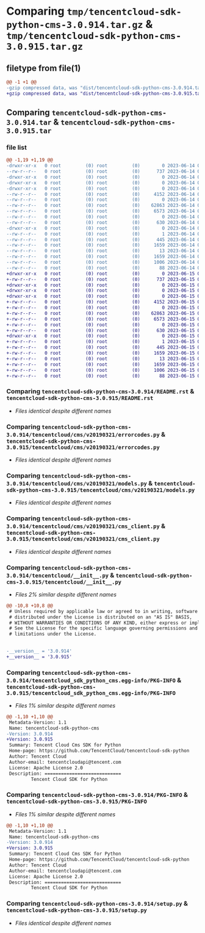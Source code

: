 # Comparing `tmp/tencentcloud-sdk-python-cms-3.0.914.tar.gz` & `tmp/tencentcloud-sdk-python-cms-3.0.915.tar.gz`

## filetype from file(1)

```diff
@@ -1 +1 @@
-gzip compressed data, was "dist/tencentcloud-sdk-python-cms-3.0.914.tar", last modified: Wed Jun 14 00:23:10 2023, max compression
+gzip compressed data, was "dist/tencentcloud-sdk-python-cms-3.0.915.tar", last modified: Thu Jun 15 00:22:13 2023, max compression
```

## Comparing `tencentcloud-sdk-python-cms-3.0.914.tar` & `tencentcloud-sdk-python-cms-3.0.915.tar`

### file list

```diff
@@ -1,19 +1,19 @@
-drwxr-xr-x   0 root         (0) root         (0)        0 2023-06-14 00:23:10.000000 tencentcloud-sdk-python-cms-3.0.914/
--rw-r--r--   0 root         (0) root         (0)      737 2023-06-14 00:23:10.000000 tencentcloud-sdk-python-cms-3.0.914/README.rst
-drwxr-xr-x   0 root         (0) root         (0)        0 2023-06-14 00:23:10.000000 tencentcloud-sdk-python-cms-3.0.914/tencentcloud/
-drwxr-xr-x   0 root         (0) root         (0)        0 2023-06-14 00:23:10.000000 tencentcloud-sdk-python-cms-3.0.914/tencentcloud/cms/
-drwxr-xr-x   0 root         (0) root         (0)        0 2023-06-14 00:23:10.000000 tencentcloud-sdk-python-cms-3.0.914/tencentcloud/cms/v20190321/
--rw-r--r--   0 root         (0) root         (0)     4152 2023-06-14 00:23:10.000000 tencentcloud-sdk-python-cms-3.0.914/tencentcloud/cms/v20190321/errorcodes.py
--rw-r--r--   0 root         (0) root         (0)        0 2023-06-14 00:23:10.000000 tencentcloud-sdk-python-cms-3.0.914/tencentcloud/cms/v20190321/__init__.py
--rw-r--r--   0 root         (0) root         (0)    62863 2023-06-14 00:23:10.000000 tencentcloud-sdk-python-cms-3.0.914/tencentcloud/cms/v20190321/models.py
--rw-r--r--   0 root         (0) root         (0)     6573 2023-06-14 00:23:10.000000 tencentcloud-sdk-python-cms-3.0.914/tencentcloud/cms/v20190321/cms_client.py
--rw-r--r--   0 root         (0) root         (0)        0 2023-06-14 00:23:10.000000 tencentcloud-sdk-python-cms-3.0.914/tencentcloud/cms/__init__.py
--rw-r--r--   0 root         (0) root         (0)      630 2023-06-14 00:23:10.000000 tencentcloud-sdk-python-cms-3.0.914/tencentcloud/__init__.py
-drwxr-xr-x   0 root         (0) root         (0)        0 2023-06-14 00:23:10.000000 tencentcloud-sdk-python-cms-3.0.914/tencentcloud_sdk_python_cms.egg-info/
--rw-r--r--   0 root         (0) root         (0)        1 2023-06-14 00:23:10.000000 tencentcloud-sdk-python-cms-3.0.914/tencentcloud_sdk_python_cms.egg-info/dependency_links.txt
--rw-r--r--   0 root         (0) root         (0)      445 2023-06-14 00:23:10.000000 tencentcloud-sdk-python-cms-3.0.914/tencentcloud_sdk_python_cms.egg-info/SOURCES.txt
--rw-r--r--   0 root         (0) root         (0)     1659 2023-06-14 00:23:10.000000 tencentcloud-sdk-python-cms-3.0.914/tencentcloud_sdk_python_cms.egg-info/PKG-INFO
--rw-r--r--   0 root         (0) root         (0)       13 2023-06-14 00:23:10.000000 tencentcloud-sdk-python-cms-3.0.914/tencentcloud_sdk_python_cms.egg-info/top_level.txt
--rw-r--r--   0 root         (0) root         (0)     1659 2023-06-14 00:23:10.000000 tencentcloud-sdk-python-cms-3.0.914/PKG-INFO
--rw-r--r--   0 root         (0) root         (0)     1006 2023-06-14 00:23:10.000000 tencentcloud-sdk-python-cms-3.0.914/setup.py
--rw-r--r--   0 root         (0) root         (0)       88 2023-06-14 00:23:10.000000 tencentcloud-sdk-python-cms-3.0.914/setup.cfg
+drwxr-xr-x   0 root         (0) root         (0)        0 2023-06-15 00:22:13.000000 tencentcloud-sdk-python-cms-3.0.915/
+-rw-r--r--   0 root         (0) root         (0)      737 2023-06-15 00:22:12.000000 tencentcloud-sdk-python-cms-3.0.915/README.rst
+drwxr-xr-x   0 root         (0) root         (0)        0 2023-06-15 00:22:13.000000 tencentcloud-sdk-python-cms-3.0.915/tencentcloud/
+drwxr-xr-x   0 root         (0) root         (0)        0 2023-06-15 00:22:13.000000 tencentcloud-sdk-python-cms-3.0.915/tencentcloud/cms/
+drwxr-xr-x   0 root         (0) root         (0)        0 2023-06-15 00:22:13.000000 tencentcloud-sdk-python-cms-3.0.915/tencentcloud/cms/v20190321/
+-rw-r--r--   0 root         (0) root         (0)     4152 2023-06-15 00:22:12.000000 tencentcloud-sdk-python-cms-3.0.915/tencentcloud/cms/v20190321/errorcodes.py
+-rw-r--r--   0 root         (0) root         (0)        0 2023-06-15 00:22:12.000000 tencentcloud-sdk-python-cms-3.0.915/tencentcloud/cms/v20190321/__init__.py
+-rw-r--r--   0 root         (0) root         (0)    62863 2023-06-15 00:22:12.000000 tencentcloud-sdk-python-cms-3.0.915/tencentcloud/cms/v20190321/models.py
+-rw-r--r--   0 root         (0) root         (0)     6573 2023-06-15 00:22:12.000000 tencentcloud-sdk-python-cms-3.0.915/tencentcloud/cms/v20190321/cms_client.py
+-rw-r--r--   0 root         (0) root         (0)        0 2023-06-15 00:22:12.000000 tencentcloud-sdk-python-cms-3.0.915/tencentcloud/cms/__init__.py
+-rw-r--r--   0 root         (0) root         (0)      630 2023-06-15 00:22:12.000000 tencentcloud-sdk-python-cms-3.0.915/tencentcloud/__init__.py
+drwxr-xr-x   0 root         (0) root         (0)        0 2023-06-15 00:22:13.000000 tencentcloud-sdk-python-cms-3.0.915/tencentcloud_sdk_python_cms.egg-info/
+-rw-r--r--   0 root         (0) root         (0)        1 2023-06-15 00:22:13.000000 tencentcloud-sdk-python-cms-3.0.915/tencentcloud_sdk_python_cms.egg-info/dependency_links.txt
+-rw-r--r--   0 root         (0) root         (0)      445 2023-06-15 00:22:13.000000 tencentcloud-sdk-python-cms-3.0.915/tencentcloud_sdk_python_cms.egg-info/SOURCES.txt
+-rw-r--r--   0 root         (0) root         (0)     1659 2023-06-15 00:22:13.000000 tencentcloud-sdk-python-cms-3.0.915/tencentcloud_sdk_python_cms.egg-info/PKG-INFO
+-rw-r--r--   0 root         (0) root         (0)       13 2023-06-15 00:22:13.000000 tencentcloud-sdk-python-cms-3.0.915/tencentcloud_sdk_python_cms.egg-info/top_level.txt
+-rw-r--r--   0 root         (0) root         (0)     1659 2023-06-15 00:22:13.000000 tencentcloud-sdk-python-cms-3.0.915/PKG-INFO
+-rw-r--r--   0 root         (0) root         (0)     1006 2023-06-15 00:22:12.000000 tencentcloud-sdk-python-cms-3.0.915/setup.py
+-rw-r--r--   0 root         (0) root         (0)       88 2023-06-15 00:22:13.000000 tencentcloud-sdk-python-cms-3.0.915/setup.cfg
```

### Comparing `tencentcloud-sdk-python-cms-3.0.914/README.rst` & `tencentcloud-sdk-python-cms-3.0.915/README.rst`

 * *Files identical despite different names*

### Comparing `tencentcloud-sdk-python-cms-3.0.914/tencentcloud/cms/v20190321/errorcodes.py` & `tencentcloud-sdk-python-cms-3.0.915/tencentcloud/cms/v20190321/errorcodes.py`

 * *Files identical despite different names*

### Comparing `tencentcloud-sdk-python-cms-3.0.914/tencentcloud/cms/v20190321/models.py` & `tencentcloud-sdk-python-cms-3.0.915/tencentcloud/cms/v20190321/models.py`

 * *Files identical despite different names*

### Comparing `tencentcloud-sdk-python-cms-3.0.914/tencentcloud/cms/v20190321/cms_client.py` & `tencentcloud-sdk-python-cms-3.0.915/tencentcloud/cms/v20190321/cms_client.py`

 * *Files identical despite different names*

### Comparing `tencentcloud-sdk-python-cms-3.0.914/tencentcloud/__init__.py` & `tencentcloud-sdk-python-cms-3.0.915/tencentcloud/__init__.py`

 * *Files 2% similar despite different names*

```diff
@@ -10,8 +10,8 @@
 # Unless required by applicable law or agreed to in writing, software
 # distributed under the License is distributed on an "AS IS" BASIS,
 # WITHOUT WARRANTIES OR CONDITIONS OF ANY KIND, either express or implied.
 # See the License for the specific language governing permissions and
 # limitations under the License.
 
 
-__version__ = '3.0.914'
+__version__ = '3.0.915'
```

### Comparing `tencentcloud-sdk-python-cms-3.0.914/tencentcloud_sdk_python_cms.egg-info/PKG-INFO` & `tencentcloud-sdk-python-cms-3.0.915/tencentcloud_sdk_python_cms.egg-info/PKG-INFO`

 * *Files 1% similar despite different names*

```diff
@@ -1,10 +1,10 @@
 Metadata-Version: 1.1
 Name: tencentcloud-sdk-python-cms
-Version: 3.0.914
+Version: 3.0.915
 Summary: Tencent Cloud Cms SDK for Python
 Home-page: https://github.com/TencentCloud/tencentcloud-sdk-python
 Author: Tencent Cloud
 Author-email: tencentcloudapi@tencent.com
 License: Apache License 2.0
 Description: ============================
         Tencent Cloud SDK for Python
```

### Comparing `tencentcloud-sdk-python-cms-3.0.914/PKG-INFO` & `tencentcloud-sdk-python-cms-3.0.915/PKG-INFO`

 * *Files 1% similar despite different names*

```diff
@@ -1,10 +1,10 @@
 Metadata-Version: 1.1
 Name: tencentcloud-sdk-python-cms
-Version: 3.0.914
+Version: 3.0.915
 Summary: Tencent Cloud Cms SDK for Python
 Home-page: https://github.com/TencentCloud/tencentcloud-sdk-python
 Author: Tencent Cloud
 Author-email: tencentcloudapi@tencent.com
 License: Apache License 2.0
 Description: ============================
         Tencent Cloud SDK for Python
```

### Comparing `tencentcloud-sdk-python-cms-3.0.914/setup.py` & `tencentcloud-sdk-python-cms-3.0.915/setup.py`

 * *Files identical despite different names*

